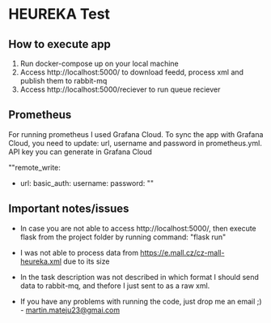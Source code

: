 # HEUREKA Test #

## How to execute app
1. Run docker-compose up on your local machine
2. Access http://localhost:5000/ to download feedd, process xml and publish them to rabbit-mq
3. Access http://localhost:5000/reciever to run queue reciever

## Prometheus
For running prometheus I used Grafana Cloud. To sync the app with Grafana Cloud, you need to update: url, username and password in prometheus.yml. API key you can generate in Grafana Cloud

""remote_write:
  - url: <Your Grafana.com API URL>
    basic_auth:
      username: <Your Grafana.com API username>
      password: <Your Grafana.com API Key>""

## Important notes/issues
- In case you are not able to access http://localhost:5000/, then execute flask from the project folder by running command: "flask run"

- I was not able to process data from https://e.mall.cz/cz-mall-heureka.xml due to its size

- In the task description was not described in which format I should send data to rabbit-mq, and thefore I just sent to as a raw xml. 

- If you have any problems with running the code, just drop me an email ;) - martin.mateju23@gmai.com
